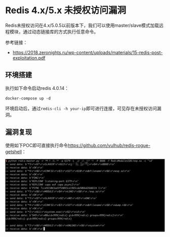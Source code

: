 # Redis 4.x/5.x 未授权访问漏洞

Redis未授权访问在4.x/5.0.5以前版本下，我们可以使用master/slave模式加载远程模块，通过动态链接库的方式执行任意命令。

参考链接：

- https://2018.zeronights.ru/wp-content/uploads/materials/15-redis-post-exploitation.pdf

## 环境搭建

执行如下命令启动redis 4.0.14：

```
docker-compose up -d
```

环境启动后，通过`redis-cli -h your-ip`即可进行连接，可见存在未授权访问漏洞。

## 漏洞复现

使用如下POC即可直接执行命令<https://github.com/vulhub/redis-rogue-getshell>：

![](1.png)
